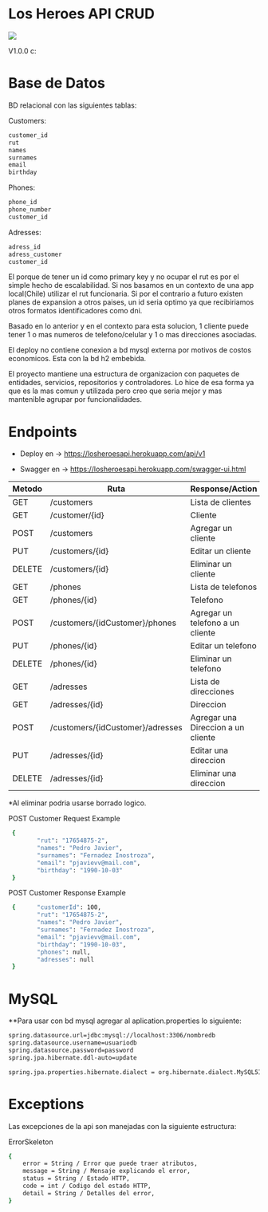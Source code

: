 # Los Heroes API CRUD

![](
https://www.losheroes.cl/wps/wcm/connect/c1d8102a-dd6d-4b96-a3c8-3718be3f817a/Logo-LH-2020_4+-+copia.png?MOD=AJPERES&CACHEID=c1d8102a-dd6d-4b96-a3c8-3718be3f817a)

V1.0.0 c:


# Base de Datos

BD relacional con las siguientes tablas:

Customers:

```sh
customer_id
rut
names
surnames
email
birthday
```
Phones:

```sh
phone_id
phone_number
customer_id
```
Adresses:

```sh
adress_id
adress_customer
customer_id
```

El porque de tener un id como primary key y no ocupar el rut es por el simple hecho de escalabilidad. Si nos basamos en un contexto de una app local(Chile) utilizar el rut funcionaria. Si por el contrario a futuro existen planes de expansion a otros paises, un id seria optimo ya que recibiriamos otros formatos identificadores como dni.

Basado en lo anterior y en el contexto para esta solucion, 1 cliente puede tener 1 o mas numeros de telefono/celular y 1 o mas direcciones asociadas.
 
El deploy no contiene conexion a bd mysql externa por motivos de costos economicos. Esta con la bd h2 embebida.

El proyecto mantiene una estructura de organizacion con paquetes de entidades, servicios, repositorios y controladores. Lo hice de esa forma ya que es la mas comun y utilizada pero creo que seria mejor y mas mantenible agrupar por funcionalidades.

# Endpoints
 - Deploy en -> https://losheroesapi.herokuapp.com/api/v1


 - Swagger en -> https://losheroesapi.herokuapp.com/swagger-ui.html




| Metodo | Ruta | Response/Action |
| ------ | ------ | ------------------------|
| GET| /customers | Lista de clientes |
| GET| /customer/{id} | Cliente |
| POST| /customers | Agregar un cliente |
| PUT| /customers/{id} | Editar un cliente |
| DELETE| /customers/{id} | Eliminar un cliente |
| GET| /phones | Lista de telefonos |
| GET| /phones/{id} | Telefono |
| POST| /customers/{idCustomer}/phones | Agregar un telefono a un cliente |
| PUT| /phones/{id} | Editar un telefono |
| DELETE| /phones/{id} | Eliminar un telefono |
| GET| /adresses | Lista de direcciones |
| GET| /adresses/{id} | Direccion |
| POST| /customers/{idCustomer}/adresses | Agregar una Direccion a un cliente |
| PUT| /adresses/{id} | Editar una direccion |
| DELETE| /adresses/{id} | Eliminar una direccion |

*Al eliminar podria usarse borrado logico.

POST Customer Request Example
```sh
 {
        "rut": "17654875-2",
        "names": "Pedro Javier",
        "surnames": "Fernadez Inostroza",
        "email": "pjavievv@mail.com",
        "birthday": "1990-10-03"
 }
```
POST Customer Response Example
```sh
 {      "customerId": 100,
        "rut": "17654875-2",
        "names": "Pedro Javier",
        "surnames": "Fernadez Inostroza",
        "email": "pjavievv@mail.com",
        "birthday": "1990-10-03",
        "phones": null,
        "adresses": null
 }
```

# MySQL

**Para usar con bd mysql agregar al aplication.properties lo siguiente:
```sh
spring.datasource.url=jdbc:mysql://localhost:3306/nombredb
spring.datasource.username=usuariodb
spring.datasource.password=password
spring.jpa.hibernate.ddl-auto=update

spring.jpa.properties.hibernate.dialect = org.hibernate.dialect.MySQL5InnoDBDialect
```
# Exceptions

Las excepciones de la api son manejadas con la siguiente estructura:

ErrorSkeleton

```sh
{
    error = String / Error que puede traer atributos,
    message = String / Mensaje explicando el error,
    status = String / Estado HTTP, 
    code = int / Codigo del estado HTTP,
    detail = String / Detalles del error,
}
```